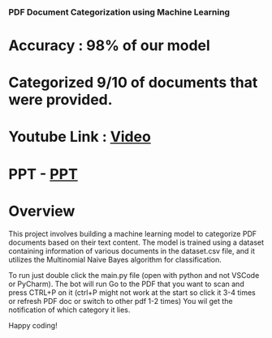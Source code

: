### PDF Document Categorization using Machine Learning
# Accuracy : 98% of our model

# Categorized 9/10 of documents that were provided.

# Youtube Link : [Video](https://youtu.be/MRZuVGphEJo)
# PPT - [PPT](https://www.canva.com/design/DAF8TXnUo3A/yGasrzllL2cbpqQXzqp8vw/edit?utm_content=DAF8TXnUo3A&utm_campaign=designshare&utm_medium=link2&utm_source=sharebutton)
# Overview
This project involves building a machine learning model to categorize PDF documents based on their text content.
The model is trained using a dataset containing information of various documents in the dataset.csv file, and it utilizes the Multinomial Naive Bayes algorithm for classification.

To run just double click the main.py file (open with python and not VSCode or PyCharm).
The bot will run 
Go to the PDF that you want to scan and press CTRL+P on it (ctrl+P might not work at the start so click it 3-4 times or refresh PDF doc or switch to other pdf 1-2 times)
You wil get the notification of which category it lies.

Happy coding!
